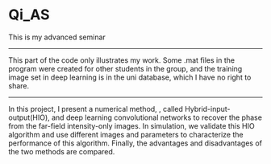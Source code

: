 # Qi_AS
This is my advanced seminar
****
This part of the code only illustrates my work. Some .mat files in the program were created for other students in the group, and the training image set in deep learning is in the uni database, which I have no right to share. 
****
In this project, I present a numerical method, , called Hybrid-input-output(HIO), and deep learning convolutional networks to recover the phase from the far-field intensity-only images. In simulation, we validate this HIO algorithm and use different images and parameters to characterize the performance of this algorithm. Finally, the advantages and disadvantages of the two methods are compared. 
